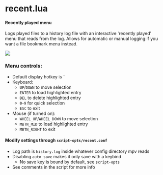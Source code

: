 # recent.lua
#### Recently played menu
Logs played files to a history log file with an interactive 'recently played' menu that reads from the log. Allows for automatic or manual logging if you want a file bookmark menu instead.


![](../assets/recent.png)
### Menu controls:
* Default display hotkey is **`` ` ``**
* Keyboard:
    * `UP`/`DOWN` to move selection
    * `ENTER` to load highlighted entry
    * `DEL` to delete highlighted entry
    * `0`-`9` for quick selection
    * `ESC` to exit
* Mouse (if turned on):
    * `WHEEL_UP`/`WHEEL_DOWN` to move selection
    * `MBTN_MID` to load highlighted entry
    * `MBTN_RIGHT` to exit
#### Modify settings through `script-opts/recent.conf`
* Log path is `history.log` inside whatever config directory mpv reads
* Disabling `auto_save` makes it only save with a keybind
    * No save key is bound by default, see `script-opts`
* See comments in the script for more info
